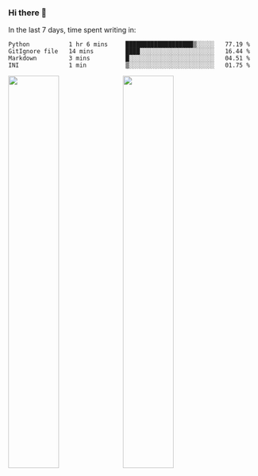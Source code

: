 ### Hi there 👋

In the last 7 days, time spent writing in:

<!--START_SECTION:waka-->
```text
Python           1 hr 6 mins     ███████████████████▒░░░░░   77.19 % 
GitIgnore file   14 mins         ████░░░░░░░░░░░░░░░░░░░░░   16.44 % 
Markdown         3 mins          █░░░░░░░░░░░░░░░░░░░░░░░░   04.51 % 
INI              1 min           ▒░░░░░░░░░░░░░░░░░░░░░░░░   01.75 % 
```
<!--END_SECTION:waka-->

<img src="https://wakatime.com/share/@jimtje/5d0c92de-08f8-4a72-8f2f-6a9693d1e318.svg" width=45% height=45%> <img src="https://wakatime.com/share/@jimtje/501498ae-bda5-4da7-a89d-b40bcdd5556d.svg" width=45% height=45%>
